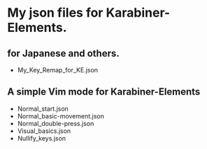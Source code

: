 # My json files for Karabiner-Elements.

## for Japanese and others.
* My_Key_Remap_for_KE.json

## A simple Vim mode for Karabiner-Elements
* Normal_start.json
* Normal_basic-movement.json
* Normal_double-press.json
* Visual_basics.json
* Nullify_keys.json
